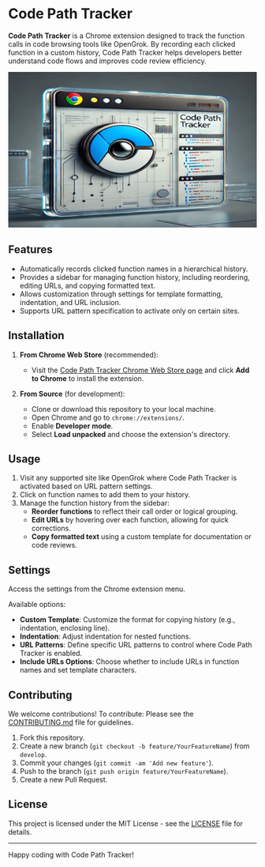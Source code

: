 # Code Path Tracker

**Code Path Tracker** is a Chrome extension designed to track the function calls in code browsing tools like OpenGrok. By recording each clicked function in a custom history, Code Path Tracker helps developers better understand code flows and improves code review efficiency.

![Code Path Tracker](https://github.com/pkaiy81/Code-Path-Tracker/blob/main/images/Code_Path_Tracker_Promotional_1280x800.png)

## Features

- Automatically records clicked function names in a hierarchical history.
- Provides a sidebar for managing function history, including reordering, editing URLs, and copying formatted text.
- Allows customization through settings for template formatting, indentation, and URL inclusion.
- Supports URL pattern specification to activate only on certain sites.

## Installation

1. **From Chrome Web Store** (recommended):
   - Visit the [Code Path Tracker Chrome Web Store page](https://chrome.google.com/webstore/detail/gkmkibihhikknnimgnpenggkkomljpid) and click **Add to Chrome** to install the extension.

2. **From Source** (for development):
   - Clone or download this repository to your local machine.
   - Open Chrome and go to `chrome://extensions/`.
   - Enable **Developer mode**.
   - Select **Load unpacked** and choose the extension's directory.

## Usage

1. Visit any supported site like OpenGrok where Code Path Tracker is activated based on URL pattern settings.
2. Click on function names to add them to your history.
3. Manage the function history from the sidebar:
   - **Reorder functions** to reflect their call order or logical grouping.
   - **Edit URLs** by hovering over each function, allowing for quick corrections.
   - **Copy formatted text** using a custom template for documentation or code reviews.

## Settings

Access the settings from the Chrome extension menu.

Available options:

- **Custom Template**: Customize the format for copying history (e.g., indentation, enclosing line).
- **Indentation**: Adjust indentation for nested functions.
- **URL Patterns**: Define specific URL patterns to control where Code Path Tracker is enabled.
- **Include URLs Options**: Choose whether to include URLs in function names and set template characters.

## Contributing

We welcome contributions! To contribute:
Please see the [CONTRIBUTING.md](CONTRIBUTING.md) file for guidelines.

1. Fork this repository.
2. Create a new branch (`git checkout -b feature/YourFeatureName`) from `develop`.
3. Commit your changes (`git commit -am 'Add new feature'`).
4. Push to the branch (`git push origin feature/YourFeatureName`).
5. Create a new Pull Request.

## License

This project is licensed under the MIT License - see the [LICENSE](LICENSE) file for details.

---

Happy coding with Code Path Tracker!

